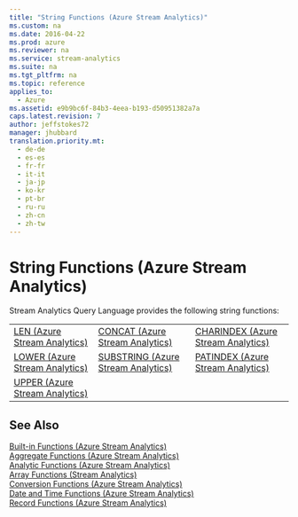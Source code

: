 ```yaml
---
title: "String Functions (Azure Stream Analytics)"
ms.custom: na
ms.date: 2016-04-22
ms.prod: azure
ms.reviewer: na
ms.service: stream-analytics
ms.suite: na
ms.tgt_pltfrm: na
ms.topic: reference
applies_to: 
  - Azure
ms.assetid: e9b9bc6f-84b3-4eea-b193-d50951382a7a
caps.latest.revision: 7
author: jeffstokes72
manager: jhubbard
translation.priority.mt: 
  - de-de
  - es-es
  - fr-fr
  - it-it
  - ja-jp
  - ko-kr
  - pt-br
  - ru-ru
  - zh-cn
  - zh-tw
---
```

# String Functions (Azure Stream Analytics)
  Stream Analytics Query Language provides the following string functions:  
  
||||  
|-|-|-|  
|[LEN &#40;Azure Stream Analytics&#41;](../query-ref/LEN--Azure-Stream-Analytics-.md)|[CONCAT &#40;Azure Stream Analytics&#41;](../query-ref/CONCAT--Azure-Stream-Analytics-.md)|[CHARINDEX &#40;Azure Stream Analytics&#41;](../query-ref/CHARINDEX--Azure-Stream-Analytics-.md)|  
|[LOWER &#40;Azure Stream Analytics&#41;](../query-ref/LOWER--Azure-Stream-Analytics-.md)|[SUBSTRING &#40;Azure Stream Analytics&#41;](../query-ref/SUBSTRING--Azure-Stream-Analytics-.md)|[PATINDEX &#40;Azure Stream Analytics&#41;](../query-ref/PATINDEX--Azure-Stream-Analytics-.md)|  
|[UPPER &#40;Azure Stream Analytics&#41;](../query-ref/UPPER--Azure-Stream-Analytics-.md)|||  
  
## See Also  
 [Built-in Functions &#40;Azure Stream Analytics&#41;](../query-ref/Built-in-Functions--Azure-Stream-Analytics-.md)   
 [Aggregate Functions &#40;Azure Stream Analytics&#41;](../query-ref/Aggregate-Functions--Azure-Stream-Analytics-.md)   
 [Analytic Functions &#40;Azure Stream Analytics&#41;](../query-ref/Analytic-Functions--Azure-Stream-Analytics-.md)   
 [Array Functions &#40;Stream Analytics&#41;](../query-ref/Array-Functions--Stream-Analytics-.md)   
 [Conversion Functions &#40;Azure Stream Analytics&#41;](../query-ref/Conversion-Functions--Azure-Stream-Analytics-.md)   
 [Date and Time Functions &#40;Azure Stream Analytics&#41;](../query-ref/Date-and-Time-Functions--Azure-Stream-Analytics-.md)   
 [Record Functions &#40;Azure Stream Analytics&#41;](../query-ref/Record-Functions--Azure-Stream-Analytics-.md)  
  
  
